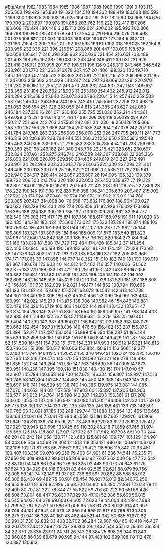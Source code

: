 #Età/Anni 1982 1983 1984 1985 1986 1987 1988 1989 1990 1991
0 193.113 206.503 199.422 195.830 191.022 184.510 184.332 188.419 183.068 180.592
1 199.390 193.625 205.103 197.925 194.051 189.207 182.590 181.998 184.676 179.700
2 209.897 199.978 194.883 203.762 196.222 192.417 187.206 180.609 179.424 180.448
3 215.713 209.624 200.602 195.992 202.306 194.798 190.890 185.403 178.840 177.254
4 220.994 216.076 209.468 201.075 196.827 201.094 193.303 189.436 183.677 177.284
5 232.101 221.183 216.450 209.295 201.292 197.595 199.819 192.018 188.025 182.164
6 238.955 232.035 221.396 216.651 208.868 201.447 198.096 198.579 190.658 186.641
7 246.298 238.962 232.026 221.454 216.651 208.489 201.493 198.485 197.387 189.380
8 243.494 246.411 239.031 231.929 221.418 216.721 207.995 201.517 198.911 196.126
9 245.319 243.466 246.542 238.961 231.770 221.363 216.678 207.457 201.406 199.320
10 249.710 245.139 243.407 246.512 238.802 231.581 221.169 216.522 206.999 201.185
11 247.003 249.502 244.929 243.247 246.297 238.669 231.291 220.970 216.230 206.651
12 255.217 246.470 249.232 244.637 242.943 246.097 238.366 231.104 220.662 215.903
13 253.160 254.432 245.912 249.012 244.284 242.658 245.840 238.073 230.786 220.415
14 257.480 252.503 253.756 245.347 248.684 243.955 242.410 245.546 237.756 230.498
15 261.053 256.554 251.726 253.055 244.813 248.385 243.627 242.069 245.184 237.336
16 261.071 260.102 255.725 251.036 252.314 244.361 248.028 243.231 241.614 244.751
17 267.206 260.119 259.188 254.934 250.217 251.609 243.763 247.568 242.681 241.230
18 250.126 265.666 258.739 257.956 253.656 249.154 250.535 242.904 247.076 242.207
19 241.784 247.765 263.233 256.689 256.070 252.026 247.795 249.111 241.773 246.319
20 236.836 238.794 244.551 260.321 253.650 253.536 249.543 245.462 246.806 239.995
21 226.583 233.505 235.454 241.238 256.693 250.360 250.168 246.162 241.940 243.705
22 218.421 223.652 230.697 232.824 237.661 253.275 246.740 246.509 242.307 238.691
23 205.366 215.890 221.008 228.105 229.850 234.635 249.819 243.227 242.491 238.901
24 202.964 203.305 213.779 218.635 225.330 227.296 231.401 246.406 239.613 239.019
25 196.922 201.098 201.536 211.787 215.941 222.940 224.617 228.414 242.857 236.507
26 194.095 195.320 199.379 199.722 209.503 213.703 220.480 222.050 225.450 239.877
27 191.122 192.801 194.012 197.909 197.811 207.543 211.412 218.130 219.525 222.866
28 178.222 190.145 191.938 192.828 196.358 196.241 205.639 209.487 215.902 217.522
29 174.524 177.346 189.574 190.973 191.562 195.011 194.760 203.885 207.427 214.008
30 176.658 173.832 176.807 188.904 190.027 190.632 193.729 193.434 202.278 205.858
31 182.926 176.092 173.699 176.385 188.224 189.300 189.736 192.713 192.109 200.862
32 184.777 182.549 175.902 173.417 175.871 187.766 188.617 188.975 191.641 191.020
33 192.435 184.238 182.424 175.660 173.023 175.532 187.284 188.074 188.103 190.763
34 185.431 191.936 183.944 182.207 175.287 172.882 175.144 186.805 187.327 187.307
35 184.846 185.009 191.579 183.549 181.823 174.997 172.649 174.842 186.303 186.657
36 152.829 184.273 184.654 191.166 183.073 181.538 174.729 172.484 174.420 185.842
37 141.254 152.455 183.840 184.198 190.799 182.663 181.220 174.491 172.129 173.981
38 147.376 140.802 152.170 183.372 183.608 190.377 182.205 180.966 174.171 171.866
39 147.898 146.777 140.352 151.910 182.749 183.190 189.919 181.867 180.624 173.903
40 144.012 147.402 146.357 140.006 151.562 182.375 182.779 189.633 181.472 180.281
41 163.242 143.586 147.056 145.882 139.641 151.282 181.958 182.378 189.203 181.110
42 164.502 162.608 143.216 146.595 145.326 139.210 150.926 181.529 181.897 188.808
43 156.165 163.737 162.039 142.821 146.177 144.852 138.794 150.665 181.123 181.482
44 153.692 155.574 163.078 161.547 142.413 145.738 144.301 138.419 150.306 180.702
45 150.456 153.099 154.991 162.434 160.991 142.022 145.279 143.875 138.006 149.952
46 154.846 149.881 152.479 154.326 161.719 160.466 141.652 144.884 143.432 137.651
47 153.374 154.263 149.257 151.886 153.654 161.059 159.957 141.288 144.433 142.985
48 157.430 152.732 153.571 148.681 151.279 153.125 160.401 159.404 140.899 143.987
49 154.021 156.642 152.039 152.938 148.079 150.662 152.454 159.731 158.836 140.476
50 156.482 153.207 155.876 151.394 152.277 147.497 150.049 151.889 159.054 158.287
51 165.444 155.639 152.458 155.151 150.648 151.616 146.864 149.429 151.287 158.462
52 151.500 164.511 154.733 151.676 154.331 149.993 150.912 146.321 148.813 150.746
53 151.308 150.517 163.606 153.884 150.914 153.566 149.277 150.190 145.744 148.119
54 153.252 150.346 149.421 162.724 152.975 150.110 152.764 148.516 149.474 145.070
55 149.092 152.121 149.279 148.493 161.835 152.064 149.264 151.980 147.763 148.699
56 147.095 147.873 150.951 148.266 147.395 160.918 151.038 148.430 151.174 147.040
57 142.907 145.784 146.658 149.700 147.078 146.334 159.807 149.997 147.513 150.248
58 141.854 141.467 144.463 145.450 148.388 145.943 145.200 158.697 148.941 146.599
59 138.740 140.386 139.975 143.081 144.085 147.070 144.653 144.081 157.579 147.903
60 135.397 137.205 138.903 138.577 141.632 142.764 145.590 143.387 142.903 156.361
61 137.200 133.610 135.550 137.418 136.992 140.080 141.305 144.108 142.132 141.759
62 88.775 135.301 131.704 133.762 135.740 135.246 138.431 139.763 142.591 140.766
63 72.091 87.186 133.248 129.744 131.888 133.854 133.465 136.665 138.164 141.041
64 75.041 70.684 85.558 131.161 127.607 129.926 131.869 131.649 134.891 136.514
65 90.221 73.483 69.220 83.827 128.922 125.412 127.929 129.943 129.698 133.025
66 110.302 88.218 71.859 67.765 81.974 126.586 123.158 125.807 127.917 127.722
67 107.942 107.703 86.109 70.244 66.201 80.242 124.058 120.717 123.683 125.681
68 109.774 105.129 104.901 84.043 68.546 64.568 78.364 121.513 118.353 121.486
69 106.691 106.633 102.108 102.171 81.783 66.798 62.992 76.422 118.896 115.840
70 93.451 103.407 103.336 99.070 99.256 79.490 64.993 61.236 74.541 116.235
71 97.956 90.308 99.842 99.901 95.808 96.192 77.075 63.030 59.477 72.542
72 88.119 94.346 86.924 96.278 96.325 92.443 93.073 74.643 61.176 57.624
73 84.929 84.518 90.531 83.444 92.505 92.621 88.979 89.756 72.008 59.149
74 72.149 81.037 80.738 86.595 79.862 88.588 88.912 85.386 86.430 69.482
75 68.581 68.454 76.921 76.810 82.340 76.250 84.655 85.011 81.974 82.986
76 63.700 64.801 64.390 72.841 72.673 78.111 72.400 80.702 81.222 78.344
77 55.822 59.796 60.722 60.551 68.426 68.506 73.804 68.447 76.830 77.329
78 47.101 52.086 55.690 56.815 56.545 64.035 64.278 69.603 64.605 72.620
79 44.604 43.479 47.998 51.799 52.764 52.521 59.586 60.006 65.258 60.780
80 39.614 40.907 39.706 44.107 47.642 48.573 48.390 54.999 55.817 60.799
81 35.303 36.275 37.041 36.328 40.160 43.482 44.521 44.342 50.685 51.670
82 30.991 31.730 32.832 33.408 32.702 36.284 39.507 40.466 40.410 46.437
83 26.678 27.441 27.992 29.757 29.863 29.118 32.544 35.512 36.681 36.554
84 22.370 23.335 23.911 24.741 26.743 26.384 25.698 28.944 31.843 32.860
85 86.039 88.679 90.595 94.144 97.488 102.999 108.110 112.478 120.887 130.912

